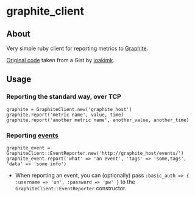 # graphite_client #

## About ##

Very simple ruby client for reporting metrics to [Graphite](http://graphite.wikidot.com/).

[Original code](https://gist.github.com/1678399) taken from a Gist by [joakimk](https://github.com/joakimk/).

## Usage ##

### Reporting the standard way, over TCP ###

    graphite = GraphiteClient.new('graphite_host')
    graphite.report('metric name', value, time)
    graphite.report('another metric name', another_value, another_time)

### Reporting [events](https://code.launchpad.net/~lucio.torre/graphite/add-events/+merge/69142) ###

    graphite_event = GraphiteClient::EventReporter.new('http://graphite_host/events/')
    graphite_event.report('what' => 'an event', 'tags' => 'some,tags', 'data' => 'some info')

* When reporting an event, you can (optionally) pass `:basic_auth => { :username => 'un', :password => 'pw' }` to the `GraphiteClient::EventReporter` constructor.
